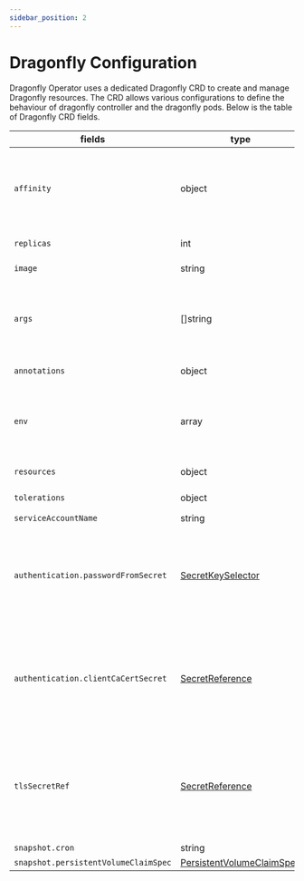 ```yaml
---
sidebar_position: 2
---
```


# Dragonfly Configuration

Dragonfly Operator uses a dedicated Dragonfly CRD to create and manage Dragonfly
resources. The CRD allows various configurations to define the behaviour of dragonfly
controller and the dragonfly pods. Below is the table of Dragonfly CRD fields.

| fields | type | Description |
| ------ | ---- | ----------- |
| `affinity` | object | Dragonfly pod affinity (Optional)<br/><pre>spec:<br/>  affinity: <br/>    nodeaffinity:<br/>      ...</pre> You can learn more about affinity [here](https://kubernetes.io/docs/concepts/scheduling-eviction/assign-pod-node/#affinity-and-anti-affinity).|
| `replicas` | int | The total number of Dragonfly instances including the master. |
| `image` | string | The dragonfly image to use. Default is `docker.dragonflydb.io/dragonflydb/dragonfly:v1.10.0` |
| `args` | []string | (Optional) Dragonfly container args to pass to the container. Refer to the Dragonfly documentation for the list of supported args. Example - <br/><pre>spec:<br/>  args:<br/>   - "--cluster_mode=emulated"</pre> |
| `annotations` | object | (Optional) Annotations to add to the Dragonfly pods. See [Annotations](https://kubernetes.io/docs/concepts/overview/working-with-objects/annotations/) to know more about annotations. |
| `env` | array | Environmental Variables to add to Dragonfly pods. Example - <br/><pre>spec:<br/>  env:<br/>   - name: DEBUG<br/>     value: true</pre>|
| `resources` | object | (Optional) Dragonfly container resource limits. Any container limit can be specified.|
| `tolerations` | object | (Optional) Dragonfly pod tolerations. See [k8s doc](https://kubernetes.io/docs/concepts/scheduling-eviction/taint-and-toleration/) to know more about tolerations |
| `serviceAccountName` | string | (Optional) Dragonfly pod service account name |
| `authentication.passwordFromSecret` | [SecretKeySelector](https://kubernetes.io/docs/reference/generated/kubernetes-api/v1.28/#secretkeyselector-v1-core) | (Optional) Dragonfly Password from Secret as a reference to a specific key. Example - <pre>spec:<br/>  authentication:<br/>    passwordFromSecret:<br/>      name: dragonfly-auth-secret<br/>      key: password<br/></pre> |
| `authentication.clientCaCertSecret` | [SecretReference](https://kubernetes.io/docs/reference/generated/kubernetes-api/v1.28/#secretreference-v1-core) | (Optional) If specified, the Dragonfly instance will check if the client certificate is signed by one of this CA. Server TLS must be enabled for this. Multiple CAs can be specified with various key names. Example - <pre>spec:<br/>  authentication:<br/>    clientCaCertSecret:<br/>      name: dragonfly-client-ca<br/></pre> |
| `tlsSecretRef` | [SecretReference](https://kubernetes.io/docs/reference/generated/kubernetes-api/v1.28/#secretreference-v1-core) | (Optional) Dragonfly TLS secret to used for TLS Connections to Dragonfly. Dragonfly instance  must have access to this secret and be in the same namespace. Example - <pre>spec:<br/>  tlsSecretRef:<br/>    name: dragonfly-secret</pre><br/>|
| `snapshot.cron` | string | (Optional) Dragonfly snapshot schedule |
| `snapshot.persistentVolumeClaimSpec` | [PersistentVolumeClaimSpec](https://kubernetes.io/docs/reference/generated/kubernetes-api/v1.28/#persistentvolumeclaim-v1-core) | (Optional) Dragonfly PVC spec |
